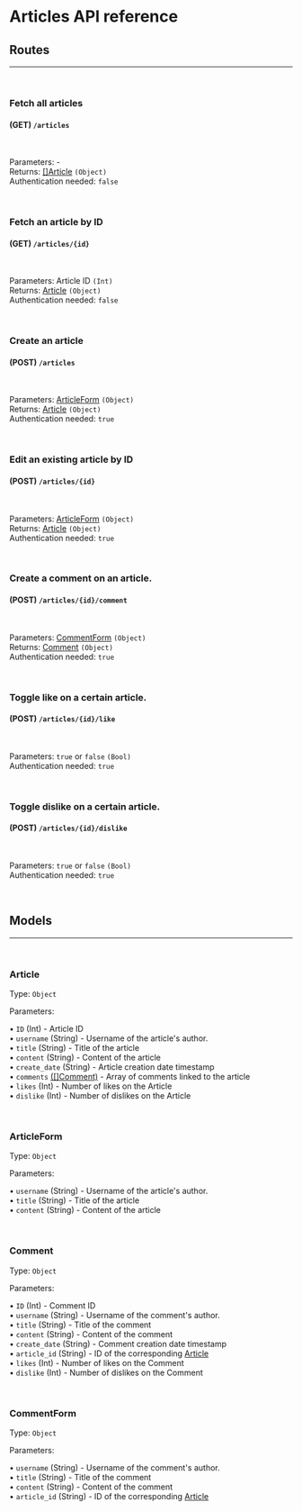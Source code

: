 # Articles API reference


## Routes

*** 
<br/>

### Fetch all articles
#### (GET) `/articles`

<br/>
 
Parameters: -  
Returns: [[]Article](#Article) `(Object)`  
Authentication needed: `false`

<br/>

### Fetch an article by ID
#### (GET) `/articles/{id}`

<br/>
 
Parameters: Article ID `(Int)`  
Returns: [Article](#Article) `(Object)`  
Authentication needed: `false`

<br/>

### Create an article
#### (POST) `/articles`

<br/>

Parameters: [ArticleForm](#ArticleForm) `(Object)`  
Returns: [Article](#Article) `(Object)`  
Authentication needed: `true`

<br/>

### Edit an existing article by ID
#### (POST) `/articles/{id}`

<br/>

Parameters: [ArticleForm](#ArticleForm) `(Object)`  
Returns: [Article](#Article) `(Object)`  
Authentication needed: `true`

<br/>

### Create a comment on an article.  
#### (POST) `/articles/{id}/comment`

<br/>

Parameters: [CommentForm](#CommentForm) `(Object)`  
Returns: [Comment](#Comment) `(Object)`  
Authentication needed: `true`

<br/>

### Toggle like on a certain article.  
#### (POST) `/articles/{id}/like`

<br/>

Parameters: `true` or `false` `(Bool)`  
Authentication needed: `true`

<br/>

### Toggle dislike on a certain article.  
#### (POST) `/articles/{id}/dislike`

<br/>

Parameters: `true` or `false` `(Bool)`  
Authentication needed: `true`

<br/>

## Models

*** 
<br/>

### Article

Type: `Object`

Parameters:

• `ID` (Int) - Article ID  
• `username` (String) - Username of the article's author.  
• `title` (String) - Title of the article  
• `content` (String) - Content of the article  
• `create_date` (String) - Article creation date timestamp  
• `comments`  [([]Comment)](#Comment) - Array of comments linked to the article  
• `likes` (Int) - Number of likes on the Article  
• `dislike` (Int) - Number of dislikes on the Article  

<br/>

### ArticleForm

Type: `Object`

Parameters:

• `username` (String) - Username of the article's author.  
• `title` (String) - Title of the article  
• `content` (String) - Content of the article  

<br/>

### Comment

Type: `Object`  

Parameters:

• `ID` (Int) - Comment ID  
• `username` (String) - Username of the comment's author.  
• `title` (String) - Title of the comment  
• `content` (String) - Content of the comment  
• `create_date` (String) - Comment creation date timestamp  
• `article_id` (String) - ID of the corresponding [Article](#Article)  
• `likes` (Int) - Number of likes on the Comment  
• `dislike` (Int) - Number of dislikes on the Comment  

<br/>

### CommentForm

Type: `Object`

Parameters:

• `username` (String) - Username of the comment's author.  
• `title` (String) - Title of the comment  
• `content` (String) - Content of the comment  
• `article_id` (String) - ID of the corresponding [Article](#Article)  